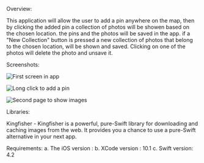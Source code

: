 Overview:

This application will allow the user to add a pin anywhere on the map, then by clicking the added pin a collection of photos will be showen based on the chosen location. the pins and the photos will be saved in the app. if a "New Collection" button is pressed a new collection of photos that belong to the chosen location, will be shown and saved. Clicking on one of the photos will delete the photo and unsave it.

Screenshots:


![First screen in app](https://cdn1.imggmi.com/uploads/2019/2/12/1c5c605de4b044039a99b3a38b4c18be-full.png)

![Long click to add a pin](https://cdn1.imggmi.com/uploads/2019/2/12/627e97b4ded53f61abed964d76712dff-full.png)

![Second page to show images](https://cdn1.imggmi.com/uploads/2019/2/12/fabe53237a16799cc550285b76a071d2-full.png)

Libraries:

Kingfisher - Kingfisher is a powerful, pure-Swift library for downloading and caching images from the web. It provides you a chance to use a pure-Swift alternative in your next app.

Requirements:
a. The iOS version : 
b. XCode version : 10.1
c. Swift version: 4.2
